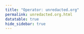 ```yaml
---
title: "Operator: unredacted.org"
permalink: unredacted.org.html
datatable: true
hide_sidebar: true
---
```


<div>                        <script type="text/javascript">window.PlotlyConfig = {MathJaxConfig: 'local'};</script>
        <script src="https://cdn.plot.ly/plotly-2.4.2.min.js"></script>                <div id="87a9cccc-4e38-4514-8d3d-f58c35e1c2c4" class="plotly-graph-div" style="height:100%; width:100%;"></div>            <script type="text/javascript">                                    window.PLOTLYENV=window.PLOTLYENV || {};                                    if (document.getElementById("87a9cccc-4e38-4514-8d3d-f58c35e1c2c4")) {                    Plotly.newPlot(                        "87a9cccc-4e38-4514-8d3d-f58c35e1c2c4",                        [{"name":"exit probability (%)","type":"scatter","x":["2021-04-12","2021-04-13","2021-04-14","2021-04-15","2021-04-16","2021-04-17","2021-04-18","2021-04-19","2021-04-20","2021-04-21","2021-04-22","2021-04-23","2021-04-24","2021-04-25","2021-04-26","2021-04-27","2021-04-28","2021-04-29","2021-04-30","2021-05-01","2021-05-02","2021-05-03","2021-05-04","2021-05-05","2021-05-06","2021-05-07","2021-05-08","2021-05-09","2021-05-10","2021-05-11","2021-05-12","2021-05-13","2021-05-14","2021-05-15","2021-05-16","2021-05-17","2021-05-18","2021-05-19","2021-05-20","2021-05-21","2021-05-22","2021-05-23","2021-05-24","2021-05-25","2021-05-26","2021-05-27","2021-05-28","2021-05-29","2021-05-30","2021-05-31","2021-06-01","2021-06-02","2021-06-03","2021-06-04","2021-06-05","2021-06-06","2021-06-07","2021-06-09","2021-06-10","2021-06-11","2021-06-12","2021-06-13","2021-06-14","2021-06-15","2021-06-16","2021-06-17","2021-06-18","2021-06-19","2021-06-20","2021-06-21","2021-06-22","2021-06-23","2021-06-24","2021-06-25","2021-06-26","2021-06-27","2021-06-28","2021-06-29","2021-06-30","2021-07-01","2021-07-02","2021-07-03","2021-07-04","2021-07-05","2021-07-06","2021-07-07","2021-07-08","2021-07-09","2021-07-10","2021-07-11","2021-07-12","2021-07-13","2021-07-14","2021-07-15","2021-07-16","2021-07-17","2021-07-18","2021-07-19","2021-07-20","2021-07-21","2021-07-22","2021-07-23","2021-07-25","2021-07-26","2021-07-27","2021-07-28","2021-07-29","2021-07-30","2021-07-31","2021-08-01","2021-08-02","2021-08-03","2021-08-04","2021-08-05","2021-08-06","2021-08-07","2021-08-08","2021-08-09","2021-08-10","2021-08-11","2021-08-12","2021-08-13","2021-08-14","2021-08-15","2021-08-16","2021-08-17","2021-08-18","2021-08-19","2021-08-20","2021-08-21","2021-08-22","2021-08-24","2021-08-25","2021-08-26","2021-08-27","2021-08-28","2021-08-29","2021-08-30","2021-08-31","2021-09-01","2021-09-02","2021-09-03","2021-09-04","2021-09-05","2021-09-06","2021-09-07","2021-09-09","2021-09-10","2021-09-11","2021-09-12","2021-09-13","2021-09-14","2021-09-15","2021-09-16","2021-09-17","2021-09-18","2021-09-19","2021-09-20","2021-09-21","2021-09-22","2021-09-23","2021-09-24","2021-09-25","2021-09-26","2021-09-27","2021-09-28","2021-09-29","2021-09-30","2021-10-01","2021-10-02","2021-10-03","2021-10-04","2021-10-05","2021-10-06","2021-10-07","2021-10-08","2021-10-09","2021-10-10","2021-10-11","2021-10-12","2021-10-13","2021-10-14","2021-10-15","2021-10-16","2021-10-17","2021-10-18","2021-10-19","2021-10-20","2021-10-21","2021-10-22","2021-10-23","2021-10-25","2021-10-27","2021-10-28","2021-10-29","2021-10-31","2021-11-01","2021-11-02","2021-11-03","2021-11-04","2021-11-05","2021-11-06","2021-11-07","2021-11-08","2021-11-09","2021-11-10","2021-11-11","2021-11-12","2021-11-13","2021-11-14","2021-11-15","2021-11-16","2021-11-17","2021-11-19","2021-11-20","2021-11-21","2021-11-22","2021-11-23","2021-11-24","2021-11-25","2021-11-27","2021-11-28","2021-11-29","2021-11-30","2021-12-01","2021-12-02","2021-12-03","2021-12-04","2021-12-05","2021-12-06","2021-12-07","2021-12-08","2021-12-09","2021-12-10","2021-12-11","2021-12-12","2021-12-13","2021-12-14","2021-12-15","2021-12-16","2021-12-17","2021-12-18","2021-12-19","2021-12-20","2021-12-21","2021-12-22","2021-12-23","2021-12-25","2021-12-26","2021-12-27","2021-12-28","2021-12-29","2021-12-30","2021-12-31","2022-01-01","2022-01-02","2022-01-03","2022-01-04","2022-01-05","2022-01-06","2022-01-07","2022-01-08","2022-01-09","2022-01-10","2022-01-11","2022-01-12","2022-01-13","2022-01-14","2022-01-15","2022-01-16","2022-01-17","2022-01-18","2022-01-19","2022-01-20","2022-01-21","2022-01-22","2022-01-23","2022-01-24","2022-01-25","2022-01-26","2022-01-27","2022-01-28","2022-01-29","2022-01-30","2022-01-31","2022-02-01","2022-02-02","2022-02-03","2022-02-04","2022-02-05","2022-02-06","2022-02-07","2022-02-08","2022-02-09","2022-02-10","2022-02-11","2022-02-12","2022-02-13","2022-02-14","2022-02-15","2022-02-16","2022-02-17","2022-02-18","2022-02-19","2022-02-20","2022-02-21","2022-02-22","2022-02-23","2022-02-24","2022-02-25","2022-02-26","2022-02-27","2022-02-28","2022-03-01","2022-03-02","2022-03-03","2022-03-04","2022-03-06","2022-03-07","2022-03-08","2022-03-09","2022-03-10","2022-03-11","2022-03-12","2022-03-13","2022-03-14","2022-03-15","2022-03-16","2022-03-17","2022-03-18","2022-03-19","2022-03-20","2022-03-21","2022-03-22","2022-03-23","2022-03-24","2022-03-25","2022-03-26","2022-03-27","2022-03-28","2022-03-29","2022-03-30","2022-03-31","2022-04-01"],"xaxis":"x","y":[0.0,0.0,0.05,0.07,0.15,0.16,0.19,0.24,0.21,0.25,0.25,0.28,0.29,0.32,0.33,0.31,0.3,0.3,0.32,0.33,0.33,0.33,0.34,0.4,0.4,0.42,0.43,0.41,0.37,0.42,0.48,0.44,0.47,0.49,0.49,0.48,0.65,0.58,0.58,0.6,0.64,0.56,0.5,0.53,0.49,0.45,0.63,0.47,0.46,0.5,0.5,0.58,0.69,0.68,0.7,0.69,0.64,0.42,0.37,0.38,0.4,0.38,0.35,0.33,0.33,0.32,0.32,0.31,0.31,0.27,0.32,0.3,0.32,0.33,0.33,0.32,0.35,0.35,0.32,0.32,0.31,0.3,0.31,0.3,0.32,0.32,0.35,0.36,0.36,0.38,0.41,0.39,0.42,0.43,0.45,0.51,0.45,0.47,0.49,0.49,0.5,0.51,0.51,0.52,0.51,0.52,0.53,0.53,0.54,0.55,0.56,0.59,0.56,0.59,0.58,0.58,0.55,0.55,0.55,0.56,0.58,0.57,0.58,0.6,0.61,0.64,0.65,0.67,0.69,0.64,0.64,0.63,0.67,0.67,0.74,0.71,0.76,1.01,1.07,0.99,0.94,0.82,0.75,0.77,0.78,0.69,0.93,1.05,1.17,1.06,0.86,0.76,0.67,0.61,0.63,0.61,0.63,0.62,0.6,0.57,0.55,0.61,0.75,1.01,0.92,0.85,1.08,0.84,0.7,0.67,0.65,0.62,0.6,0.67,0.74,0.8,0.81,0.77,0.69,0.57,0.55,0.55,0.56,0.57,0.49,0.49,0.49,0.47,0.46,0.48,0.47,0.47,0.49,0.5,0.5,0.01,0.0,0.0,0.0,0.0,0.0,0.0,0.0,0.0,0.0,0.12,0.15,0.21,0.26,0.36,0.42,0.49,0.63,0.7,0.74,0.79,0.81,0.83,0.83,0.84,0.85,0.83,0.81,0.83,0.79,0.75,0.75,0.76,0.74,0.71,0.72,0.74,0.68,0.7,0.71,0.68,0.69,0.77,0.76,0.74,0.75,0.77,0.77,0.76,0.75,0.74,0.75,0.73,0.74,0.74,0.73,0.73,0.77,0.76,0.78,0.77,0.78,0.79,0.8,0.75,0.0,0.75,0.74,0.84,0.83,0.85,0.79,0.89,0.87,0.87,0.98,0.99,0.99,0.99,0.89,0.91,0.92,0.91,0.91,0.91,0.88,0.89,0.89,0.88,0.87,0.87,0.84,0.83,0.83,0.93,0.8,0.8,0.79,0.81,0.89,0.9,0.92,0.95,0.95,0.93,0.93,0.93,0.93,0.95,0.91,0.93,0.94,0.93,0.96,0.94,0.94,1.0,1.0,1.03,1.04,1.05,1.11,1.17,1.17,1.18,1.22,1.22,1.21,1.26,1.28,1.38,1.36,1.36,1.37,1.4,1.31,1.3,1.34,1.34,1.32,1.33,1.32,1.33,1.28,1.33,1.23,1.23,1.21,1.21],"yaxis":"y"},{"name":"guard probability (%)","type":"scatter","x":["2021-04-12","2021-04-13","2021-04-14","2021-04-15","2021-04-16","2021-04-17","2021-04-18","2021-04-19","2021-04-20","2021-04-21","2021-04-22","2021-04-23","2021-04-24","2021-04-25","2021-04-26","2021-04-27","2021-04-28","2021-04-29","2021-04-30","2021-05-01","2021-05-02","2021-05-03","2021-05-04","2021-05-05","2021-05-06","2021-05-07","2021-05-08","2021-05-09","2021-05-10","2021-05-11","2021-05-12","2021-05-13","2021-05-14","2021-05-15","2021-05-16","2021-05-17","2021-05-18","2021-05-19","2021-05-20","2021-05-21","2021-05-22","2021-05-23","2021-05-24","2021-05-25","2021-05-26","2021-05-27","2021-05-28","2021-05-29","2021-05-30","2021-05-31","2021-06-01","2021-06-02","2021-06-03","2021-06-04","2021-06-05","2021-06-06","2021-06-07","2021-06-09","2021-06-10","2021-06-11","2021-06-12","2021-06-13","2021-06-14","2021-06-15","2021-06-16","2021-06-17","2021-06-18","2021-06-19","2021-06-20","2021-06-21","2021-06-22","2021-06-23","2021-06-24","2021-06-25","2021-06-26","2021-06-27","2021-06-28","2021-06-29","2021-06-30","2021-07-01","2021-07-02","2021-07-03","2021-07-04","2021-07-05","2021-07-06","2021-07-07","2021-07-08","2021-07-09","2021-07-10","2021-07-11","2021-07-12","2021-07-13","2021-07-14","2021-07-15","2021-07-16","2021-07-17","2021-07-18","2021-07-19","2021-07-20","2021-07-21","2021-07-22","2021-07-23","2021-07-25","2021-07-26","2021-07-27","2021-07-28","2021-07-29","2021-07-30","2021-07-31","2021-08-01","2021-08-02","2021-08-03","2021-08-04","2021-08-05","2021-08-06","2021-08-07","2021-08-08","2021-08-09","2021-08-10","2021-08-11","2021-08-12","2021-08-13","2021-08-14","2021-08-15","2021-08-16","2021-08-17","2021-08-18","2021-08-19","2021-08-20","2021-08-21","2021-08-22","2021-08-24","2021-08-25","2021-08-26","2021-08-27","2021-08-28","2021-08-29","2021-08-30","2021-08-31","2021-09-01","2021-09-02","2021-09-03","2021-09-04","2021-09-05","2021-09-06","2021-09-07","2021-09-09","2021-09-10","2021-09-11","2021-09-12","2021-09-13","2021-09-14","2021-09-15","2021-09-16","2021-09-17","2021-09-18","2021-09-19","2021-09-20","2021-09-21","2021-09-22","2021-09-23","2021-09-24","2021-09-25","2021-09-26","2021-09-27","2021-09-28","2021-09-29","2021-09-30","2021-10-01","2021-10-02","2021-10-03","2021-10-04","2021-10-05","2021-10-06","2021-10-07","2021-10-08","2021-10-09","2021-10-10","2021-10-11","2021-10-12","2021-10-13","2021-10-14","2021-10-15","2021-10-16","2021-10-17","2021-10-18","2021-10-19","2021-10-20","2021-10-21","2021-10-22","2021-10-23","2021-10-25","2021-10-27","2021-10-28","2021-10-29","2021-10-31","2021-11-01","2021-11-02","2021-11-03","2021-11-04","2021-11-05","2021-11-06","2021-11-07","2021-11-08","2021-11-09","2021-11-10","2021-11-11","2021-11-12","2021-11-13","2021-11-14","2021-11-15","2021-11-16","2021-11-17","2021-11-19","2021-11-20","2021-11-21","2021-11-22","2021-11-23","2021-11-24","2021-11-25","2021-11-27","2021-11-28","2021-11-29","2021-11-30","2021-12-01","2021-12-02","2021-12-03","2021-12-04","2021-12-05","2021-12-06","2021-12-07","2021-12-08","2021-12-09","2021-12-10","2021-12-11","2021-12-12","2021-12-13","2021-12-14","2021-12-15","2021-12-16","2021-12-17","2021-12-18","2021-12-19","2021-12-20","2021-12-21","2021-12-22","2021-12-23","2021-12-25","2021-12-26","2021-12-27","2021-12-28","2021-12-29","2021-12-30","2021-12-31","2022-01-01","2022-01-02","2022-01-03","2022-01-04","2022-01-05","2022-01-06","2022-01-07","2022-01-08","2022-01-09","2022-01-10","2022-01-11","2022-01-12","2022-01-13","2022-01-14","2022-01-15","2022-01-16","2022-01-17","2022-01-18","2022-01-19","2022-01-20","2022-01-21","2022-01-22","2022-01-23","2022-01-24","2022-01-25","2022-01-26","2022-01-27","2022-01-28","2022-01-29","2022-01-30","2022-01-31","2022-02-01","2022-02-02","2022-02-03","2022-02-04","2022-02-05","2022-02-06","2022-02-07","2022-02-08","2022-02-09","2022-02-10","2022-02-11","2022-02-12","2022-02-13","2022-02-14","2022-02-15","2022-02-16","2022-02-17","2022-02-18","2022-02-19","2022-02-20","2022-02-21","2022-02-22","2022-02-23","2022-02-24","2022-02-25","2022-02-26","2022-02-27","2022-02-28","2022-03-01","2022-03-02","2022-03-03","2022-03-04","2022-03-06","2022-03-07","2022-03-08","2022-03-09","2022-03-10","2022-03-11","2022-03-12","2022-03-13","2022-03-14","2022-03-15","2022-03-16","2022-03-17","2022-03-18","2022-03-19","2022-03-20","2022-03-21","2022-03-22","2022-03-23","2022-03-24","2022-03-25","2022-03-26","2022-03-27","2022-03-28","2022-03-29","2022-03-30","2022-03-31","2022-04-01"],"xaxis":"x","y":[0.0,0.0,0.0,0.0,0.0,0.0,0.0,0.0,0.0,0.0,0.0,0.0,0.0,0.0,0.0,0.0,0.0,0.0,0.0,0.0,0.0,0.0,0.0,0.0,0.0,0.0,0.0,0.0,0.0,0.0,0.0,0.0,0.0,0.0,0.0,0.0,0.0,0.0,0.0,0.0,0.0,0.0,0.0,0.0,0.0,0.0,0.0,0.0,0.0,0.0,0.0,0.0,0.0,0.0,0.0,0.0,0.0,0.0,0.0,0.0,0.0,0.0,0.0,0.0,0.0,0.0,0.0,0.0,0.0,0.0,0.0,0.0,0.0,0.0,0.0,0.0,0.0,0.0,0.0,0.0,0.0,0.0,0.0,0.0,0.0,0.0,0.0,0.0,0.0,0.0,0.0,0.0,0.0,0.0,0.0,0.0,0.0,0.0,0.0,0.0,0.0,0.0,0.0,0.0,0.0,0.0,0.0,0.0,0.0,0.0,0.0,0.0,0.0,0.0,0.0,0.0,0.0,0.0,0.0,0.0,0.0,0.0,0.0,0.0,0.0,0.0,0.0,0.0,0.04,0.04,0.04,0.05,0.05,0.05,0.05,0.06,0.21,0.27,0.3,0.32,0.3,0.16,0.16,0.15,0.13,0.17,0.22,0.23,0.23,0.23,0.22,0.16,0.12,0.14,0.13,0.14,0.13,0.11,0.1,0.1,0.1,0.08,0.09,0.16,0.51,0.51,0.49,0.52,0.52,0.52,0.55,0.6,0.53,0.44,0.43,0.47,0.5,0.51,0.44,0.47,0.39,0.34,0.35,0.36,0.37,0.34,0.38,0.32,0.33,0.32,0.32,0.32,0.31,0.3,0.31,0.31,0.3,0.3,0.31,0.31,0.29,0.18,0.19,0.19,0.2,0.21,0.35,0.33,0.36,0.34,0.34,0.33,0.31,0.28,0.28,0.28,0.26,0.25,0.24,0.26,0.25,0.34,0.33,0.33,0.32,0.32,0.32,0.32,0.3,0.31,0.33,0.34,0.34,0.34,0.33,0.32,0.33,0.32,0.31,0.31,0.3,0.3,0.29,0.28,0.27,0.27,0.28,0.26,0.27,0.27,0.27,0.26,0.29,0.31,0.3,0.3,0.32,0.3,0.31,0.3,0.3,0.31,0.3,0.33,0.33,0.32,0.33,0.33,0.35,0.35,0.33,0.32,0.32,0.34,0.33,0.31,0.31,0.31,0.3,0.32,0.31,0.32,0.3,0.3,0.28,0.3,0.29,0.28,0.28,0.27,0.27,0.3,0.29,0.29,0.27,0.28,0.28,0.28,0.29,0.29,0.29,0.3,0.3,0.3,0.3,0.3,0.31,0.3,0.3,0.29,0.3,0.31,0.32,0.32,0.31,0.3,0.31,0.31,0.3,0.3,0.3,0.29,0.3,0.3,0.29,0.29,0.29,0.29,0.27,0.28,0.29,0.3,0.3,0.3,0.29,0.29,0.28,0.27,0.28,0.28,0.29,0.28,0.27,0.26],"yaxis":"y"},{"name":"advertised bandwidth","type":"scatter","x":["2021-04-12","2021-04-13","2021-04-14","2021-04-15","2021-04-16","2021-04-17","2021-04-18","2021-04-19","2021-04-20","2021-04-21","2021-04-22","2021-04-23","2021-04-24","2021-04-25","2021-04-26","2021-04-27","2021-04-28","2021-04-29","2021-04-30","2021-05-01","2021-05-02","2021-05-03","2021-05-04","2021-05-05","2021-05-06","2021-05-07","2021-05-08","2021-05-09","2021-05-10","2021-05-11","2021-05-12","2021-05-13","2021-05-14","2021-05-15","2021-05-16","2021-05-17","2021-05-18","2021-05-19","2021-05-20","2021-05-21","2021-05-22","2021-05-23","2021-05-24","2021-05-25","2021-05-26","2021-05-27","2021-05-28","2021-05-29","2021-05-30","2021-05-31","2021-06-01","2021-06-02","2021-06-03","2021-06-04","2021-06-05","2021-06-06","2021-06-07","2021-06-09","2021-06-10","2021-06-11","2021-06-12","2021-06-13","2021-06-14","2021-06-15","2021-06-16","2021-06-17","2021-06-18","2021-06-19","2021-06-20","2021-06-21","2021-06-22","2021-06-23","2021-06-24","2021-06-25","2021-06-26","2021-06-27","2021-06-28","2021-06-29","2021-06-30","2021-07-01","2021-07-02","2021-07-03","2021-07-04","2021-07-05","2021-07-06","2021-07-07","2021-07-08","2021-07-09","2021-07-10","2021-07-11","2021-07-12","2021-07-13","2021-07-14","2021-07-15","2021-07-16","2021-07-17","2021-07-18","2021-07-19","2021-07-20","2021-07-21","2021-07-22","2021-07-23","2021-07-25","2021-07-26","2021-07-27","2021-07-28","2021-07-29","2021-07-30","2021-07-31","2021-08-01","2021-08-02","2021-08-03","2021-08-04","2021-08-05","2021-08-06","2021-08-07","2021-08-08","2021-08-09","2021-08-10","2021-08-11","2021-08-12","2021-08-13","2021-08-14","2021-08-15","2021-08-16","2021-08-17","2021-08-18","2021-08-19","2021-08-20","2021-08-21","2021-08-22","2021-08-24","2021-08-25","2021-08-26","2021-08-27","2021-08-28","2021-08-29","2021-08-30","2021-08-31","2021-09-01","2021-09-02","2021-09-03","2021-09-04","2021-09-05","2021-09-06","2021-09-07","2021-09-09","2021-09-10","2021-09-11","2021-09-12","2021-09-13","2021-09-14","2021-09-15","2021-09-16","2021-09-17","2021-09-18","2021-09-19","2021-09-20","2021-09-21","2021-09-22","2021-09-23","2021-09-24","2021-09-25","2021-09-26","2021-09-27","2021-09-28","2021-09-29","2021-09-30","2021-10-01","2021-10-02","2021-10-03","2021-10-04","2021-10-05","2021-10-06","2021-10-07","2021-10-08","2021-10-09","2021-10-10","2021-10-11","2021-10-12","2021-10-13","2021-10-14","2021-10-15","2021-10-16","2021-10-17","2021-10-18","2021-10-19","2021-10-20","2021-10-21","2021-10-22","2021-10-23","2021-10-25","2021-10-27","2021-10-28","2021-10-29","2021-10-31","2021-11-01","2021-11-02","2021-11-03","2021-11-04","2021-11-05","2021-11-06","2021-11-07","2021-11-08","2021-11-09","2021-11-10","2021-11-11","2021-11-12","2021-11-13","2021-11-14","2021-11-15","2021-11-16","2021-11-17","2021-11-19","2021-11-20","2021-11-21","2021-11-22","2021-11-23","2021-11-24","2021-11-25","2021-11-27","2021-11-28","2021-11-29","2021-11-30","2021-12-01","2021-12-02","2021-12-03","2021-12-04","2021-12-05","2021-12-06","2021-12-07","2021-12-08","2021-12-09","2021-12-10","2021-12-11","2021-12-12","2021-12-13","2021-12-14","2021-12-15","2021-12-16","2021-12-17","2021-12-18","2021-12-19","2021-12-20","2021-12-21","2021-12-22","2021-12-23","2021-12-25","2021-12-26","2021-12-27","2021-12-28","2021-12-29","2021-12-30","2021-12-31","2022-01-01","2022-01-02","2022-01-03","2022-01-04","2022-01-05","2022-01-06","2022-01-07","2022-01-08","2022-01-09","2022-01-10","2022-01-11","2022-01-12","2022-01-13","2022-01-14","2022-01-15","2022-01-16","2022-01-17","2022-01-18","2022-01-19","2022-01-20","2022-01-21","2022-01-22","2022-01-23","2022-01-24","2022-01-25","2022-01-26","2022-01-27","2022-01-28","2022-01-29","2022-01-30","2022-01-31","2022-02-01","2022-02-02","2022-02-03","2022-02-04","2022-02-05","2022-02-06","2022-02-07","2022-02-08","2022-02-09","2022-02-10","2022-02-11","2022-02-12","2022-02-13","2022-02-14","2022-02-15","2022-02-16","2022-02-17","2022-02-18","2022-02-19","2022-02-20","2022-02-21","2022-02-22","2022-02-23","2022-02-24","2022-02-25","2022-02-26","2022-02-27","2022-02-28","2022-03-01","2022-03-02","2022-03-03","2022-03-04","2022-03-06","2022-03-07","2022-03-08","2022-03-09","2022-03-10","2022-03-11","2022-03-12","2022-03-13","2022-03-14","2022-03-15","2022-03-16","2022-03-17","2022-03-18","2022-03-19","2022-03-20","2022-03-21","2022-03-22","2022-03-23","2022-03-24","2022-03-25","2022-03-26","2022-03-27","2022-03-28","2022-03-29","2022-03-30","2022-03-31","2022-04-01"],"xaxis":"x","y":[0.0,0.05,0.2,0.2,0.21,0.25,0.29,0.4,0.5,0.5,0.59,0.66,0.66,0.65,0.62,0.62,0.61,0.59,0.59,0.59,0.64,0.67,0.67,0.71,0.71,0.72,0.74,0.79,0.82,0.81,0.81,0.82,0.85,0.89,0.91,0.94,0.99,1.31,1.32,1.35,1.36,1.43,1.32,1.32,1.26,1.63,1.96,1.94,1.9,1.77,1.78,1.89,2.71,2.71,2.4,2.22,1.62,0.98,0.96,0.92,0.93,0.86,0.76,0.69,0.68,0.68,0.66,0.64,0.64,0.64,0.65,0.66,0.67,0.68,0.67,0.67,0.69,0.69,0.66,0.66,0.65,0.64,0.63,0.64,0.69,0.71,0.73,0.75,0.75,0.78,0.82,0.87,0.9,0.92,0.92,0.92,0.91,0.9,0.95,0.98,0.99,0.99,0.98,0.98,1.0,1.01,1.02,1.04,1.03,1.03,1.05,1.04,1.02,1.04,1.04,1.06,1.09,1.1,1.11,1.18,1.15,1.19,1.19,1.24,1.32,1.32,1.34,1.4,1.36,1.36,1.35,1.38,1.38,1.6,1.6,2.72,4.75,5.86,5.79,5.86,4.18,4.23,3.79,3.47,2.83,3.65,5.13,5.13,5.08,4.57,2.92,1.93,1.94,1.89,1.84,1.81,1.76,1.63,1.66,1.65,1.66,6.35,6.33,7.37,7.66,7.58,7.0,6.08,5.71,5.68,5.11,5.23,5.02,5.82,5.99,5.95,5.84,5.79,4.01,2.68,2.36,2.32,2.27,2.23,2.16,2.1,2.04,1.96,1.93,1.88,1.87,1.8,1.6,1.58,1.59,1.6,1.78,1.8,1.79,1.78,1.78,1.03,1.02,1.21,1.24,1.36,1.45,1.45,1.55,1.73,1.74,1.77,2.11,2.2,2.25,2.23,2.18,2.28,2.31,2.36,2.42,2.43,2.4,2.38,2.34,2.37,2.34,2.31,2.4,2.36,2.35,2.33,2.32,2.2,2.22,2.19,2.27,2.31,2.29,2.27,2.27,2.27,2.28,2.24,2.23,2.26,2.3,2.31,2.3,2.28,2.28,2.48,2.48,2.51,2.54,2.52,2.47,2.51,2.42,2.42,2.46,2.53,2.65,2.7,2.71,2.71,2.76,2.84,2.92,2.91,2.97,2.98,2.97,2.98,2.95,2.95,2.92,2.85,2.95,2.95,2.92,2.94,2.86,2.79,2.77,2.74,2.74,2.74,2.69,2.7,2.77,2.77,2.77,2.72,2.73,2.84,2.85,2.87,2.91,2.91,2.94,2.91,2.99,3.0,3.1,3.08,3.1,3.12,3.09,3.08,3.17,3.19,3.2,3.2,3.32,3.42,3.51,3.58,3.65,3.61,3.64,3.64,3.81,3.77,3.77,3.86,3.89,3.77,3.81,3.83,3.81,3.79,3.77,3.81,3.72,3.69,3.68,3.68,3.61,3.63,3.61,3.51,3.51,3.42],"yaxis":"y2"}],                        {"hovermode":"x","template":{"data":{"bar":[{"error_x":{"color":"#2a3f5f"},"error_y":{"color":"#2a3f5f"},"marker":{"line":{"color":"#E5ECF6","width":0.5},"pattern":{"fillmode":"overlay","size":10,"solidity":0.2}},"type":"bar"}],"barpolar":[{"marker":{"line":{"color":"#E5ECF6","width":0.5},"pattern":{"fillmode":"overlay","size":10,"solidity":0.2}},"type":"barpolar"}],"carpet":[{"aaxis":{"endlinecolor":"#2a3f5f","gridcolor":"white","linecolor":"white","minorgridcolor":"white","startlinecolor":"#2a3f5f"},"baxis":{"endlinecolor":"#2a3f5f","gridcolor":"white","linecolor":"white","minorgridcolor":"white","startlinecolor":"#2a3f5f"},"type":"carpet"}],"choropleth":[{"colorbar":{"outlinewidth":0,"ticks":""},"type":"choropleth"}],"contour":[{"colorbar":{"outlinewidth":0,"ticks":""},"colorscale":[[0.0,"#0d0887"],[0.1111111111111111,"#46039f"],[0.2222222222222222,"#7201a8"],[0.3333333333333333,"#9c179e"],[0.4444444444444444,"#bd3786"],[0.5555555555555556,"#d8576b"],[0.6666666666666666,"#ed7953"],[0.7777777777777778,"#fb9f3a"],[0.8888888888888888,"#fdca26"],[1.0,"#f0f921"]],"type":"contour"}],"contourcarpet":[{"colorbar":{"outlinewidth":0,"ticks":""},"type":"contourcarpet"}],"heatmap":[{"colorbar":{"outlinewidth":0,"ticks":""},"colorscale":[[0.0,"#0d0887"],[0.1111111111111111,"#46039f"],[0.2222222222222222,"#7201a8"],[0.3333333333333333,"#9c179e"],[0.4444444444444444,"#bd3786"],[0.5555555555555556,"#d8576b"],[0.6666666666666666,"#ed7953"],[0.7777777777777778,"#fb9f3a"],[0.8888888888888888,"#fdca26"],[1.0,"#f0f921"]],"type":"heatmap"}],"heatmapgl":[{"colorbar":{"outlinewidth":0,"ticks":""},"colorscale":[[0.0,"#0d0887"],[0.1111111111111111,"#46039f"],[0.2222222222222222,"#7201a8"],[0.3333333333333333,"#9c179e"],[0.4444444444444444,"#bd3786"],[0.5555555555555556,"#d8576b"],[0.6666666666666666,"#ed7953"],[0.7777777777777778,"#fb9f3a"],[0.8888888888888888,"#fdca26"],[1.0,"#f0f921"]],"type":"heatmapgl"}],"histogram":[{"marker":{"pattern":{"fillmode":"overlay","size":10,"solidity":0.2}},"type":"histogram"}],"histogram2d":[{"colorbar":{"outlinewidth":0,"ticks":""},"colorscale":[[0.0,"#0d0887"],[0.1111111111111111,"#46039f"],[0.2222222222222222,"#7201a8"],[0.3333333333333333,"#9c179e"],[0.4444444444444444,"#bd3786"],[0.5555555555555556,"#d8576b"],[0.6666666666666666,"#ed7953"],[0.7777777777777778,"#fb9f3a"],[0.8888888888888888,"#fdca26"],[1.0,"#f0f921"]],"type":"histogram2d"}],"histogram2dcontour":[{"colorbar":{"outlinewidth":0,"ticks":""},"colorscale":[[0.0,"#0d0887"],[0.1111111111111111,"#46039f"],[0.2222222222222222,"#7201a8"],[0.3333333333333333,"#9c179e"],[0.4444444444444444,"#bd3786"],[0.5555555555555556,"#d8576b"],[0.6666666666666666,"#ed7953"],[0.7777777777777778,"#fb9f3a"],[0.8888888888888888,"#fdca26"],[1.0,"#f0f921"]],"type":"histogram2dcontour"}],"mesh3d":[{"colorbar":{"outlinewidth":0,"ticks":""},"type":"mesh3d"}],"parcoords":[{"line":{"colorbar":{"outlinewidth":0,"ticks":""}},"type":"parcoords"}],"pie":[{"automargin":true,"type":"pie"}],"scatter":[{"marker":{"colorbar":{"outlinewidth":0,"ticks":""}},"type":"scatter"}],"scatter3d":[{"line":{"colorbar":{"outlinewidth":0,"ticks":""}},"marker":{"colorbar":{"outlinewidth":0,"ticks":""}},"type":"scatter3d"}],"scattercarpet":[{"marker":{"colorbar":{"outlinewidth":0,"ticks":""}},"type":"scattercarpet"}],"scattergeo":[{"marker":{"colorbar":{"outlinewidth":0,"ticks":""}},"type":"scattergeo"}],"scattergl":[{"marker":{"colorbar":{"outlinewidth":0,"ticks":""}},"type":"scattergl"}],"scattermapbox":[{"marker":{"colorbar":{"outlinewidth":0,"ticks":""}},"type":"scattermapbox"}],"scatterpolar":[{"marker":{"colorbar":{"outlinewidth":0,"ticks":""}},"type":"scatterpolar"}],"scatterpolargl":[{"marker":{"colorbar":{"outlinewidth":0,"ticks":""}},"type":"scatterpolargl"}],"scatterternary":[{"marker":{"colorbar":{"outlinewidth":0,"ticks":""}},"type":"scatterternary"}],"surface":[{"colorbar":{"outlinewidth":0,"ticks":""},"colorscale":[[0.0,"#0d0887"],[0.1111111111111111,"#46039f"],[0.2222222222222222,"#7201a8"],[0.3333333333333333,"#9c179e"],[0.4444444444444444,"#bd3786"],[0.5555555555555556,"#d8576b"],[0.6666666666666666,"#ed7953"],[0.7777777777777778,"#fb9f3a"],[0.8888888888888888,"#fdca26"],[1.0,"#f0f921"]],"type":"surface"}],"table":[{"cells":{"fill":{"color":"#EBF0F8"},"line":{"color":"white"}},"header":{"fill":{"color":"#C8D4E3"},"line":{"color":"white"}},"type":"table"}]},"layout":{"annotationdefaults":{"arrowcolor":"#2a3f5f","arrowhead":0,"arrowwidth":1},"autotypenumbers":"strict","coloraxis":{"colorbar":{"outlinewidth":0,"ticks":""}},"colorscale":{"diverging":[[0,"#8e0152"],[0.1,"#c51b7d"],[0.2,"#de77ae"],[0.3,"#f1b6da"],[0.4,"#fde0ef"],[0.5,"#f7f7f7"],[0.6,"#e6f5d0"],[0.7,"#b8e186"],[0.8,"#7fbc41"],[0.9,"#4d9221"],[1,"#276419"]],"sequential":[[0.0,"#0d0887"],[0.1111111111111111,"#46039f"],[0.2222222222222222,"#7201a8"],[0.3333333333333333,"#9c179e"],[0.4444444444444444,"#bd3786"],[0.5555555555555556,"#d8576b"],[0.6666666666666666,"#ed7953"],[0.7777777777777778,"#fb9f3a"],[0.8888888888888888,"#fdca26"],[1.0,"#f0f921"]],"sequentialminus":[[0.0,"#0d0887"],[0.1111111111111111,"#46039f"],[0.2222222222222222,"#7201a8"],[0.3333333333333333,"#9c179e"],[0.4444444444444444,"#bd3786"],[0.5555555555555556,"#d8576b"],[0.6666666666666666,"#ed7953"],[0.7777777777777778,"#fb9f3a"],[0.8888888888888888,"#fdca26"],[1.0,"#f0f921"]]},"colorway":["#636efa","#EF553B","#00cc96","#ab63fa","#FFA15A","#19d3f3","#FF6692","#B6E880","#FF97FF","#FECB52"],"font":{"color":"#2a3f5f"},"geo":{"bgcolor":"white","lakecolor":"white","landcolor":"#E5ECF6","showlakes":true,"showland":true,"subunitcolor":"white"},"hoverlabel":{"align":"left"},"hovermode":"closest","mapbox":{"style":"light"},"paper_bgcolor":"white","plot_bgcolor":"#E5ECF6","polar":{"angularaxis":{"gridcolor":"white","linecolor":"white","ticks":""},"bgcolor":"#E5ECF6","radialaxis":{"gridcolor":"white","linecolor":"white","ticks":""}},"scene":{"xaxis":{"backgroundcolor":"#E5ECF6","gridcolor":"white","gridwidth":2,"linecolor":"white","showbackground":true,"ticks":"","zerolinecolor":"white"},"yaxis":{"backgroundcolor":"#E5ECF6","gridcolor":"white","gridwidth":2,"linecolor":"white","showbackground":true,"ticks":"","zerolinecolor":"white"},"zaxis":{"backgroundcolor":"#E5ECF6","gridcolor":"white","gridwidth":2,"linecolor":"white","showbackground":true,"ticks":"","zerolinecolor":"white"}},"shapedefaults":{"line":{"color":"#2a3f5f"}},"ternary":{"aaxis":{"gridcolor":"white","linecolor":"white","ticks":""},"baxis":{"gridcolor":"white","linecolor":"white","ticks":""},"bgcolor":"#E5ECF6","caxis":{"gridcolor":"white","linecolor":"white","ticks":""}},"title":{"x":0.05},"xaxis":{"automargin":true,"gridcolor":"white","linecolor":"white","ticks":"","title":{"standoff":15},"zerolinecolor":"white","zerolinewidth":2},"yaxis":{"automargin":true,"gridcolor":"white","linecolor":"white","ticks":"","title":{"standoff":15},"zerolinecolor":"white","zerolinewidth":2}}},"xaxis":{"anchor":"y","domain":[0.0,0.94],"rangeselector":{"buttons":[{"count":7,"label":"week","step":"day","stepmode":"backward"},{"count":1,"label":"month","step":"month","stepmode":"backward"},{"count":6,"label":"6 months","step":"month","stepmode":"backward"},{"count":1,"label":"year","step":"year","stepmode":"backward"},{"step":"all"}]}},"yaxis":{"anchor":"x","domain":[0.0,1.0],"rangemode":"nonnegative","ticksuffix":"%","title":{"text":"exit / guard probability"}},"yaxis2":{"anchor":"x","overlaying":"y","rangemode":"nonnegative","side":"right","ticksuffix":" Gbit/s","title":{"text":"advertised bandwidth"}}},                        {"responsive": true}                    )                };                            </script>        </div>

Only proven relays are included in the graph and table. A proven relay claims to be part of a domain
and can be verified to be part of it via the
["well-known" URL or DNS records](https://nusenu.github.io/ContactInfo-Information-Sharing-Specification/#proof).

<div class="datatable-begin"></div>

| Nickname                                                                     |   Mbit/s | Exit   | IPv4                                                   | IPv6                                                                                   | First Seen   | Tor Version   | AS Name                                   |
|:-----------------------------------------------------------------------------|---------:|:-------|:-------------------------------------------------------|:---------------------------------------------------------------------------------------|:-------------|:--------------|:------------------------------------------|
| [UnredactedEFF](w/relay/0C8D394DBA4F305C844B506E7772DE48EE9E4D22.html)       |      272 | N      | [185.14.97.44](https://stat.ripe.net/185.14.97.44)     | [2a03:94e0:ffff:185:14:97:0:44](https://stat.ripe.net/2a03:94e0:ffff:185:14:97:0:44)   | 2021-08-12   | 0.4.6.10      | [TerraHost AS](w/as_number/AS56655)       |
| [UnredactedAmnesty](w/relay/10A45CE0607C7A8861EEA8694CCB18FC437CADDF.html)   |       63 | N      | [158.51.96.101](https://stat.ripe.net/158.51.96.101)   | [2602:fea7:100::56](https://stat.ripe.net/2602:fea7:100::56)                           | 2021-09-17   | 0.4.6.10      | [NETINF-PRIMARY-AS](w/as_number/AS397270) |
| [UnredactedDrake](w/relay/114D0851404015C0265F1F4D4BA6A5E1E970E15E.html)     |      149 | Y      | [23.154.177.6](https://stat.ripe.net/23.154.177.6)     | None                                                                                   | 2021-11-07   | 0.4.6.10      | [TerraHost AS](w/as_number/AS56655)       |
| [UnredactedFreedom](w/relay/196C88A8E0E109D6E0966A0A4C8F442A342BFD86.html)   |      242 | N      | [185.14.97.133](https://stat.ripe.net/185.14.97.133)   | [2a03:94e0:ffff:185:14:97:0:133](https://stat.ripe.net/2a03:94e0:ffff:185:14:97:0:133) | 2021-09-19   | 0.4.6.10      | [TerraHost AS](w/as_number/AS56655)       |
| [UnredactedEdmonds](w/relay/52C6FC3EE9D3609ECF5A9DEB511A3356102B251A.html)   |      126 | Y      | [23.154.177.19](https://stat.ripe.net/23.154.177.19)   | None                                                                                   | 2022-01-08   | 0.4.6.10      | [TerraHost AS](w/as_number/AS56655)       |
| [UnredactedRadack](w/relay/5BC542BEC38E8D373D21C6A79CC9348DC28BD62C.html)    |      169 | Y      | [23.154.177.7](https://stat.ripe.net/23.154.177.7)     | None                                                                                   | 2021-11-07   | 0.4.6.10      | [TerraHost AS](w/as_number/AS56655)       |
| [UnredactedKlein](w/relay/5F5DC5C44EAB40E4095F4712B300AB8758FBDC7B.html)     |      138 | Y      | [23.154.177.20](https://stat.ripe.net/23.154.177.20)   | None                                                                                   | 2022-01-08   | 0.4.6.10      | [TerraHost AS](w/as_number/AS56655)       |
| [UnredactedcDc](w/relay/66BAC488BEE20465F569E9343D441CB6195D7AC2.html)       |      183 | Y      | [23.154.177.11](https://stat.ripe.net/23.154.177.11)   | None                                                                                   | 2022-02-25   | 0.4.6.10      | [TerraHost AS](w/as_number/AS56655)       |
| [UnredactedManning](w/relay/76CA636C1D33E3E8630B7AC22A1D07420FCE8761.html)   |      141 | Y      | [23.154.177.3](https://stat.ripe.net/23.154.177.3)     | None                                                                                   | 2021-11-07   | 0.4.6.10      | [TerraHost AS](w/as_number/AS56655)       |
| [UnredactedTelecomix](w/relay/7778BBD947C2A5543120891C78F9E4EAE2D2B908.html) |      314 | N      | [185.14.97.36](https://stat.ripe.net/185.14.97.36)     | [2a03:94e0:ffff:185:14:97:0:36](https://stat.ripe.net/2a03:94e0:ffff:185:14:97:0:36)   | 2021-08-12   | 0.4.6.10      | [TerraHost AS](w/as_number/AS56655)       |
| [UnredactedArea51](w/relay/83793BE6A26F50A94636D04461920C57A8351C07.html)    |      202 | Y      | [23.154.177.8](https://stat.ripe.net/23.154.177.8)     | None                                                                                   | 2022-02-25   | 0.4.6.10      | [TerraHost AS](w/as_number/AS56655)       |
| [UnredactedMcGehee](w/relay/9437EFBFD73AF60D72BB25F7250E62046DA03099.html)   |      132 | Y      | [23.154.177.18](https://stat.ripe.net/23.154.177.18)   | None                                                                                   | 2022-01-08   | 0.4.6.10      | [TerraHost AS](w/as_number/AS56655)       |
| [UnredactedWikiLeaks](w/relay/9EAC61CB4EF446A00C5A0F8D2C1805D27ADD85F1.html) |      206 | Y      | [23.154.177.10](https://stat.ripe.net/23.154.177.10)   | None                                                                                   | 2022-02-25   | 0.4.6.10      | [TerraHost AS](w/as_number/AS56655)       |
| [UnredactedEllsberg](w/relay/A6FFD101B96E86D95B4CCF1DB99D231BF7CD16CB.html)  |      171 | Y      | [23.154.177.5](https://stat.ripe.net/23.154.177.5)     | None                                                                                   | 2021-11-07   | 0.4.6.10      | [TerraHost AS](w/as_number/AS56655)       |
| [UnredactedCalyx](w/relay/AFD934A4DEE981604C3A30FBA847F501E038D7B7.html)     |       59 | N      | [23.160.192.115](https://stat.ripe.net/23.160.192.115) | [2602:fea7:10:0:8000::30](https://stat.ripe.net/2602:fea7:10:0:8000::30)               | 2021-09-17   | 0.4.6.10      | [NETINF-PRIMARY-AS](w/as_number/AS397270) |
| [UnredactedPrivacy](w/relay/C27EACF6DC98378F97E91B412ACF4206281FA4E5.html)   |      218 | N      | [185.14.97.132](https://stat.ripe.net/185.14.97.132)   | [2a03:94e0:ffff:185:14:97:0:132](https://stat.ripe.net/2a03:94e0:ffff:185:14:97:0:132) | 2021-09-19   | 0.4.6.10      | [TerraHost AS](w/as_number/AS56655)       |
| [UnredactedAnonymous](w/relay/C573EB46E2AE01E0CA5012BA8089356729DD551E.html) |      117 | Y      | [23.154.177.21](https://stat.ripe.net/23.154.177.21)   | None                                                                                   | 2022-01-08   | 0.4.6.10      | [TerraHost AS](w/as_number/AS56655)       |
| [UnredactedAssange](w/relay/C7A82B462EFEF44651C799CBD30621FE0F48A3EA.html)   |      186 | Y      | [23.154.177.4](https://stat.ripe.net/23.154.177.4)     | None                                                                                   | 2021-11-07   | 0.4.6.10      | [TerraHost AS](w/as_number/AS56655)       |
| [UnredactedMKUltra](w/relay/CA2EB8A5DC4BD8A0C87E4C30054E7822E53D3E20.html)   |      160 | Y      | [23.154.177.9](https://stat.ripe.net/23.154.177.9)     | None                                                                                   | 2022-02-25   | 0.4.6.10      | [TerraHost AS](w/as_number/AS56655)       |
| [UnredactedSnowden](w/relay/F34EE673122518873E717C128E35A389B72C7837.html)   |      169 | Y      | [23.154.177.2](https://stat.ripe.net/23.154.177.2)     | None                                                                                   | 2021-11-07   | 0.4.6.10      | [TerraHost AS](w/as_number/AS56655)       |

<div class="datatable-end"></div> 